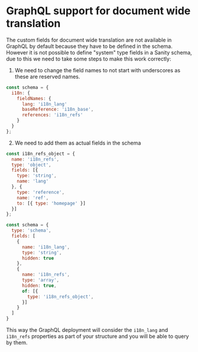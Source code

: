 # GraphQL support for document wide translation
The custom fields for document wide translation are not available in GraphQL by default because they have to be defined in the schema. However it is not possible to define "system" type fields in a Sanity schema, due to this we need to take some steps to make this work correctly:

1. We need to change the field names to not start with underscores as these are reserved names.
```javascript
const schema = {
  i18n: {
    fieldNames: {
      lang: 'i18n_lang'
      baseReference: 'i18n_base',
      references: 'i18n_refs'
    }
  }
};
```

2. We need to add them as actual fields in the schema
```javascript
const i18n_refs_object = {
  name: 'i18n_refs',
  type: 'object',
  fields: [{
    type: 'string',
    name: 'lang'
  }, {
    type: 'reference',
    name: 'ref',
    to: [{ type: 'homepage' }]
  }]
};

const schema = {
  type: 'schema',
  fields: [
    {
      name: 'i18n_lang',
      type: 'string',
      hidden: true
    },
    {
      name: 'i18n_refs',
      type: 'array',
      hidden: true,
      of: [{
        type: 'i18n_refs_object',
      }]
    }
  ]
}
```

This way the GraphQL deployment will consider the `i18n_lang` and `i18n_refs` properties as part of your structure and you will be able to query by them.